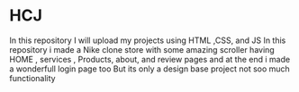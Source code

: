 # HCJ
In this repository I will upload my projects using HTML ,CSS, and JS 
In this repository i made a Nike clone store with some amazing scroller having HOME , services , Products, about, and review pages 
and at the end i made a wonderfull login page too
But its only a design base project not soo much functionality

